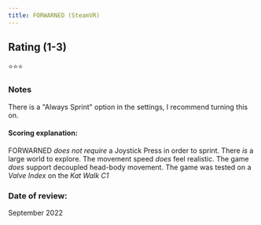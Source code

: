 ```yaml
---
title: FORWARNED (SteamVR)
---
```


## Rating (1-3)
⭐⭐⭐

### Notes
There is a "Always Sprint" option in the settings, I recommend turning this on.

#### Scoring explanation:
FORWARNED *does not require* a Joystick Press in order to sprint.
There *is* a large world to explore.
The movement speed *does* feel realistic.
The game *does* support decoupled head-body movement.
The game was tested on a *Valve Index* on the *Kat Walk C1*

### Date of review:
September 2022
